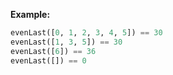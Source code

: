 **Example:**

```python
evenLast([0, 1, 2, 3, 4, 5]) == 30
evenLast([1, 3, 5]) == 30
evenLast([6]) == 36
evenLast([]) == 0
```
